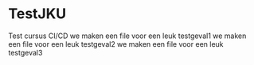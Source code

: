 # TestJKU
Test cursus CI/CD
we maken een file voor een leuk testgeval1
we maken een file voor een leuk testgeval2
we maken een file voor een leuk testgeval3
